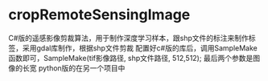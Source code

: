 # cropRemoteSensingImage
C#版的遥感影像剪裁算法，用于制作深度学习样本，跟shp文件的标注来制作标签，采用gdal库制作，根据shp文件剪裁
配置好c#版的库后，调用SampleMake函数即可，SampleMake(tif影像路径, shp文件路径, 512,512);  最后两个参数是图像的长宽
python版的在另一个项目中
